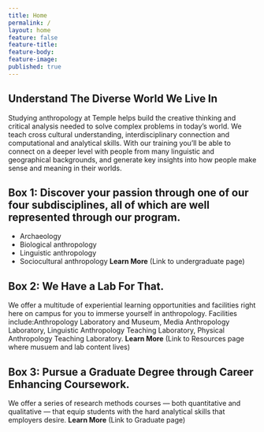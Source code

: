 ```yaml
---
title: Home
permalink: /
layout: home
feature: false
feature-title: 
feature-body: 
feature-image: 
published: true
---
```


## Understand The Diverse World We Live In

Studying anthropology at Temple helps build the creative thinking and critical analysis needed to solve complex  problems in today’s world. We teach cross cultural  understanding, interdisciplinary connection and  computational and analytical skills.  With our training you’ll be able to connect on a deeper level with people from many linguistic and geographical backgrounds, and generate key insights into how people make sense and meaning in their worlds.

## Box 1: Discover your passion through one of our four subdisciplines, all of which are well represented through our program. 

- Archaeology
- Biological anthropology
- Linguistic anthropology
- Sociocultural anthropology
**Learn More** (Link to undergraduate page)

## Box 2: We Have a Lab For That.

We offer a multitude of experiential learning opportunities and facilities right here on campus for you to immerse yourself in anthropology. Facilities include:Anthropology Laboratory and Museum, Media Anthropology Laboratory, Linguistic Anthropology Teaching Laboratory, Physical Anthropology Teaching Laboratory.
**Learn More** (Link to Resources page where musuem and lab content lives)

## Box 3: Pursue a Graduate Degree through Career Enhancing Coursework. 

We offer a series of research methods courses — both  quantitative and qualitative — that equip students with the hard analytical skills that employers desire.
**Learn More** (Link to Graduate page)

